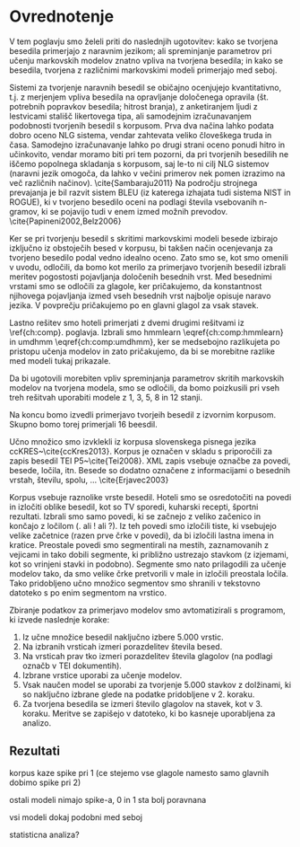 # Ovrednotenje

V tem poglavju smo želeli priti do naslednjih ugotovitev: kako se tvorjena besedila primerjajo z naravnim jezikom; ali spreminjanje parametrov pri učenju markovskih modelov znatno vpliva na tvorjena besedila; in kako se besedila, tvorjena z različnimi markovskimi modeli primerjajo med seboj.

Sistemi za tvorjenje naravnih besedil se običajno ocenjujejo kvantitativno, t.j. z merjenjem vpliva besedila na opravljanje določenega opravila (št. potrebnih popravkov besedila; hitrost branja), z anketiranjem ljudi z lestvicami stališč likertovega tipa, ali samodejnim izračunavanjem podobnosti tvorjenih besedil s korpusom. Prva dva načina lahko podata dobro oceno NLG sistema, vendar zahtevata veliko človeškega truda in časa. Samodejno izračunavanje lahko po drugi strani oceno ponudi hitro in učinkovito, vendar moramo biti pri tem pozorni, da pri tvorjenih besedilih ne iščemo popolnega skladanja s korpusom, saj le-to ni cilj NLG sistemov (naravni jezik omogoča, da lahko v večini primerov nek pomen izrazimo na več različnih načinov).  \cite{Sambaraju2011} Na področju strojnega prevajanja je bil razvit sistem BLEU (iz katerega izhajata tudi sistema NIST in ROGUE), ki v tvorjeno besedilo oceni na podlagi števila vsebovanih n-gramov, ki se pojavijo tudi v enem izmed možnih prevodov. \cite{Papineni2002,Belz2006}

Ker se pri tvorjenju besedil s skritimi markovskimi modeli  besede izbirajo izključno iz obstoječih besed v korpusu, bi takšen način ocenjevanja za tvorjeno besedilo podal vedno idealno oceno. Zato smo se, kot smo omenili v uvodu, odločili, da bomo kot merilo za primerjavo tvorjenih besedil izbrali meritev pogostosti pojavljanja določenih besednih vrst. Med besednimi vrstami smo se odločili za glagole, ker pričakujemo, da konstantnost njihovega pojavljanja izmed vseh besednih vrst najbolje opisuje naravo jezika. V povprečju pričakujemo po en glavni glagol za vsak stavek.

Lastno rešitev smo hoteli primerjati z dvemi drugimi rešitvami iz \ref{ch:comp}. poglavja. Izbrali smo hmmlearn \eqref{ch:comp:hmmlearn} in umdhmm \eqref{ch:comp:umdhmm}, ker se medsebojno razlikujeta po pristopu učenja modelov in zato pričakujemo, da bi se morebitne razlike med modeli tukaj prikazale.

Da bi ugotovili morebiten vpliv spreminjanja parametrov skritih markovskih modelov na tvorjena modela, smo se odločili, da bomo poizkusili pri vseh treh rešitvah uporabiti modele z 1, 3, 5, 8 in 12 stanji.

Na koncu bomo izvedli primerjavo tvorjeih besedil z izvornim korpusom. Skupno bomo torej primerjali 16 beesdil.

Učno množico smo izvklekli iz korpusa slovenskega pisnega jezika ccKRES~\cite{ccKres2013}. Korpus je označen v skladu s priporočili za zapis besedil TEI P5~\cite{Tei2008}. XML zapis vsebuje označbe za povedi, besede, ločila, itn. Besede so dodatno označene z informacijami o besednih vrstah, številu, spolu, … \cite{Erjavec2003}

Korpus vsebuje raznolike vrste besedil. Hoteli smo se osredotočiti na povedi in izločiti oblike besedil, kot so TV sporedi, kuharski recepti, športni rezultati. Izbrali smo samo povedi, ki se začnejo z veliko začenico in končajo z ločilom (. ali ! ali ?). Iz teh povedi smo izločili tiste, ki vsebujejo velike začetnice (razen prve črke v povedi), da bi izločili lastna imena in kratice. Preostale povedi smo segmentirali na mestih, zaznamovanih z vejicami in tako dobili segmente, ki približno ustrezajo stavkom (z izjemami, kot so vrinjeni stavki in podobno). Segmente smo nato prilagodili za učenje modelov tako, da smo velike črke pretvorili v male in izločili preostala ločila. Tako pridobljeno učno množico segmentov smo shranili v tekstovno datoteko s po enim segmentom na vrstico.

Zbiranje podatkov za primerjavo modelov smo avtomatizirali s programom, ki izvede naslednje korake:

1. Iz učne množice besedil naključno izbere 5.000 vrstic.
2. Na izbranih vrsticah izmeri porazdelitev števila besed.
3. Na vrsticah prav tko izmeri porazdelitev števila glagolov (na podlagi označb v TEI dokumentih).
4. Izbrane vrstice uporabi za učenje modelov.
5. Vsak naučen model se uporabi za tvorjenje 5.000 stavkov z dolžinami, ki so naključno izbrane glede na podatke pridobljene v 2. koraku.
6. Za tvorjena besedila se izmeri število glagolov na stavek, kot v 3. koraku. Meritve se zapišejo v datoteko, ki bo kasneje uporabljena za analizo.

## Rezultati

korpus kaze spike pri 1 (ce stejemo vse glagole namesto samo glavnih dobimo spike pri 2)

ostali modeli nimajo spike-a, 0 in 1 sta bolj poravnana

vsi modeli dokaj podobni med seboj

statisticna analiza?